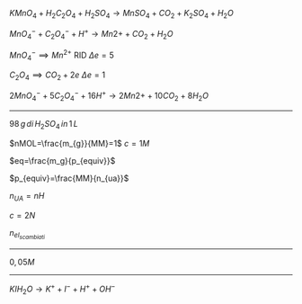 $KMnO_{4}+H_2C_2O_4+H_2SO_4 \rightarrow MnSO_4+CO_2+K_2SO_4+H_2O$

$MnO_4^{-}+C_2O_4^{-}+H^{+} \rightarrow Mn{2+}+CO_2+H_2O$

$MnO_{4}^{-} \implies Mn^{2+}$  RID $\Delta e=5$

$C_2O_4 \implies CO_2 +2e$ $\Delta e =1$


$2MnO_4^{-}+5C_2O_4^{-}+16H^{+} \rightarrow 2Mn{2+}+10CO_2+8H_2O$



----


$98\,g\,di\,H_2SO_4\,in\,1\,L$

$nMOL=\frac{m_{g}}{MM}=1$
$c=1M$

$eq=\frac{m_g}{p_{equiv}}$

$p_{equiv}=\frac{MM}{n_{ua}}$

$n_{UA}=nH$


$c= 2N$


$n_{el_{scambiati}}$

---


$0,05M$

---

$KI H_2O \rightarrow K^++I^-+H^++OH^-$


<!--stackedit_data:
eyJoaXN0b3J5IjpbLTcxNzczMzc3OCwtMTM3MTExNDYxMCw5MT
cxMjY0OTYsLTE3ODA3NDk0NzUsLTE3MTg3MTY0MTBdfQ==
-->
